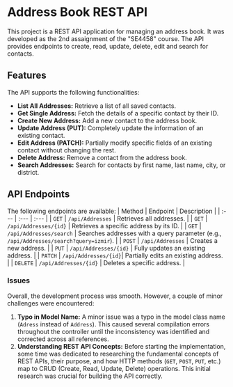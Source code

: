 # Address Book REST API
This project is a REST API application for managing an address book. It was developed as the 2nd assaignment of the "SE4458" course. The API provides endpoints to create, read, update, delete, edit and search for contacts.

## Features
The API supports the following functionalities:
* **List All Addresses:** Retrieve a list of all saved contacts.
* **Get Single Address:** Fetch the details of a specific contact by their ID.
* **Create New Address:** Add a new contact to the address book.
* **Update Address (PUT):** Completely update the information of an existing contact.
* **Edit Address (PATCH):** Partially modify specific fields of an existing contact without changing the rest.
* **Delete Address:** Remove a contact from the address book.
* **Search Addresses:** Search for contacts by first name, last name, city, or district.

## API Endpoints
The following endpoints are available:
| Method | Endpoint | Description |
| :--- | :--- | :--- |
| `GET` | `/api/Addresses` | Retrieves all addresses. |
| `GET` | `/api/Addresses/{id}` | Retrieves a specific address by its ID. |
| `GET` | `/api/Addresses/search` | Searches addresses with a query parameter (e.g., `/api/Addresses/search?query=izmir`). |
| `POST` | `/api/Addresses` | Creates a new address. |
| `PUT` | `/api/Addresses/{id}` | Fully updates an existing address. |
| `PATCH` | `/api/Addresses/{id}`| Partially edits an existing address. |
| `DELETE` | `/api/Addresses/{id}` | Deletes a specific address. |

### Issues
Overall, the development process was smooth. However, a couple of minor challenges were encountered:
1.  **Typo in Model Name:** A minor issue was a typo in the model class name (`Adress` instead of `Address`). This caused several compilation errors throughout the controller until the inconsistency was identified and corrected across all references.
2.  **Understanding REST API Concepts:** Before starting the implementation, some time was dedicated to researching the fundamental concepts of REST APIs, their purpose, and how HTTP methods (`GET`, `POST`, `PUT`, etc.) map to CRUD (Create, Read, Update, Delete) operations. This initial research was crucial for building the API correctly.
